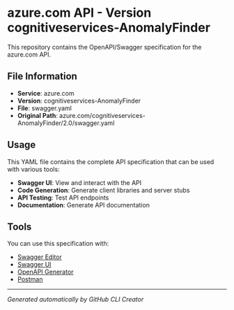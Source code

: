 # azure.com API - Version cognitiveservices-AnomalyFinder

This repository contains the OpenAPI/Swagger specification for the azure.com API.

## File Information

- **Service**: azure.com
- **Version**: cognitiveservices-AnomalyFinder
- **File**: swagger.yaml
- **Original Path**: azure.com/cognitiveservices-AnomalyFinder/2.0/swagger.yaml

## Usage

This YAML file contains the complete API specification that can be used with various tools:

- **Swagger UI**: View and interact with the API
- **Code Generation**: Generate client libraries and server stubs
- **API Testing**: Test API endpoints
- **Documentation**: Generate API documentation

## Tools

You can use this specification with:

- [Swagger Editor](https://editor.swagger.io/)
- [Swagger UI](https://swagger.io/tools/swagger-ui/)
- [OpenAPI Generator](https://openapi-generator.tech/)
- [Postman](https://www.postman.com/)

---

*Generated automatically by GitHub CLI Creator*
